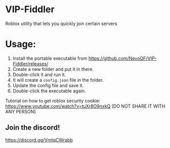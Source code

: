 # VIP-Fiddler
Roblox utility that lets you quickly join certain servers

# Usage:
1. Install the portable executable from https://github.com/NevoQF/VIP-Fiddler/releases/
2. Create a new folder and put it in there.
3. Double-click it and run it.
4. It will create a `config.json` file in the folder.
5. Update the config file and save it.
6. Double-click the executable again.

Tutorial on how to get roblox security cookie: https://www.youtube.com/watch?v=tuXr8O9nxkQ [DO NOT SHARE IT WITH ANY PERSON]

## Join the discord!
https://discord.gg/VmtqCWrabb
